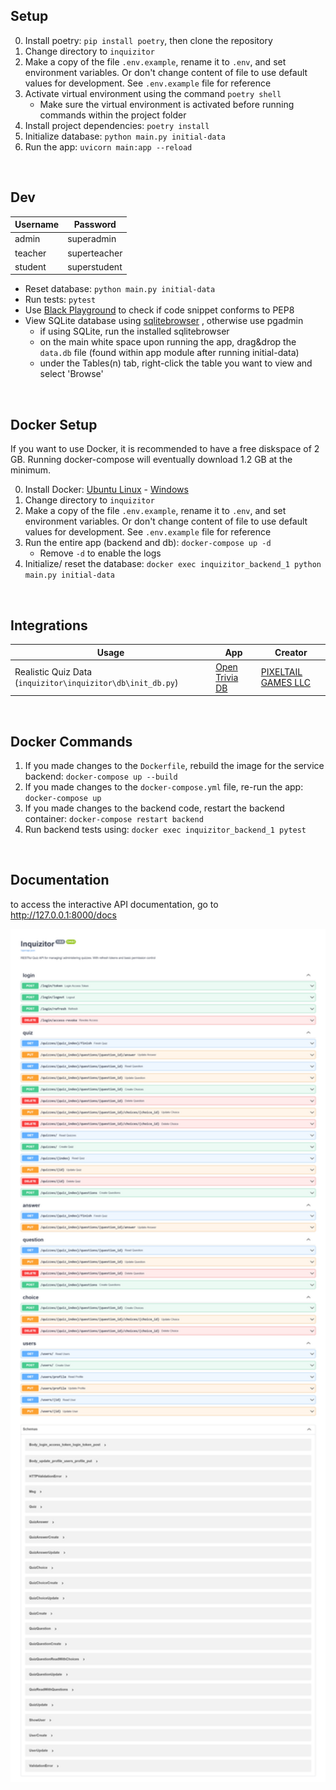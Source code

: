 ## Setup

0. Install poetry: `pip install poetry`, then clone the repository
1. Change directory to `inquizitor` 
2. Make a copy of the file `.env.example`, rename it to `.env`, and set environment variables. Or don't change content of file to use default values for development. See `.env.example` file for reference
3. Activate virtual environment using the command `poetry shell`
   - Make sure the virtual environment is activated before running commands within the project folder
4. Install project dependencies: `poetry install`
5. Initialize database: `python main.py initial-data`
6. Run the app: `uvicorn main:app --reload`

<br>

## Dev

| Username | Password     |
| -------- | ------------ |
| admin    | superadmin   |
| teacher  | superteacher |
| student  | superstudent |

- Reset database: `python main.py initial-data`
- Run tests: `pytest`
- Use [Black Playground](https://black.vercel.app/) to check if code snippet conforms to PEP8
- View SQLite database using [sqlitebrowser](https://sqlitebrowser.org/dl/) , otherwise use pgadmin
  - if using SQLite, run the installed sqlitebrowser
  - on the main white space upon running the app, drag&drop the `data.db` file (found within app module after running initial-data)  
  - under the Tables(n) tab, right-click the table you want to view and select 'Browse'

 <br>

## Docker Setup

If you want to use Docker, it is recommended to have a free diskspace of 2 GB. Running docker-compose will eventually download 1.2 GB at the minimum.  

0. Install Docker: [Ubuntu Linux](https://www.digitalocean.com/community/tutorials/how-to-install-and-use-docker-on-ubuntu-18-04) - [Windows](https://docs.docker.com/docker-for-windows/install/)
1. Change directory to `inquizitor` 
2. Make a copy of the file `.env.example`, rename it to `.env`, and set environment variables. Or don't change content of file to use default values for development. See `.env.example` file for reference
3. Run the entire app (backend and db): `docker-compose up -d`
   - Remove `-d` to enable the logs
4. Initialize/ reset the database: `docker exec inquizitor_backend_1 python main.py initial-data`

<br>

## Integrations

| Usage                                                       | App                                    | Creator                                               |
| ----------------------------------------------------------- | -------------------------------------- | ----------------------------------------------------- |
| Realistic Quiz Data (`inquizitor\inquizitor\db\init_db.py`) | [Open Trivia DB](https://opentdb.com/) | [PIXELTAIL GAMES LLC](http://www.pixeltailgames.com/) |

<br>

## Docker Commands

1. If you made changes to the `Dockerfile`, rebuild the image for the service backend: `docker-compose up --build`
2. If you made changes to the `docker-compose.yml` file, re-run the app: `docker-compose up`
3. If you made changes to the backend code, restart the backend container: `docker-compose restart backend`
4. Run backend tests using: `docker exec inquizitor_backend_1 pytest`

<br>

## Documentation

to access the interactive API documentation, go to http://127.0.0.1:8000/docs

<img src="media/doc-swagger-ui.png" style="zoom: 200%;" />
